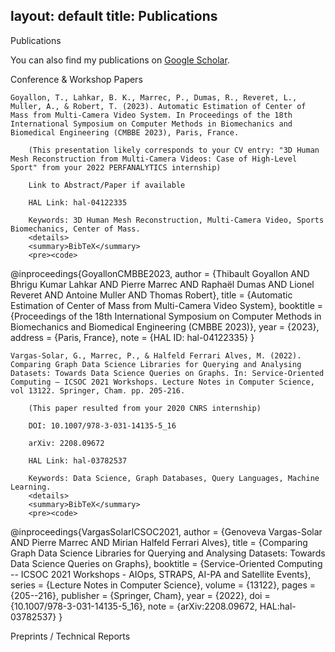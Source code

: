 
layout: default
title: Publications
---
Publications
<!-- When you create a Google Scholar profile, uncomment and add your link:
You can also find my publications on <a href="https://scholar.google.com/citations?user=your-google-scholar-id-placeholder" target="_blank">Google Scholar</a>.
-->
You can also find my publications on <a href="https://scholar.google.com/citations?user=hg3QYgsAAAAJ" target="_blank">Google Scholar</a>.

Conference & Workshop Papers

    Goyallon, T., Lahkar, B. K., Marrec, P., Dumas, R., Reveret, L., Muller, A., & Robert, T. (2023). Automatic Estimation of Center of Mass from Multi-Camera Video System. In Proceedings of the 18th International Symposium on Computer Methods in Biomechanics and Biomedical Engineering (CMBBE 2023), Paris, France.

        (This presentation likely corresponds to your CV entry: "3D Human Mesh Reconstruction from Multi-Camera Videos: Case of High-Level Sport" from your 2022 PERFANALYTICS internship)

        Link to Abstract/Paper if available

        HAL Link: hal-04122335

        Keywords: 3D Human Mesh Reconstruction, Multi-Camera Video, Sports Biomechanics, Center of Mass.
        <details>
        <summary>BibTeX</summary>
        <pre><code>

@inproceedings{GoyallonCMBBE2023,
author = {Thibault Goyallon AND Bhrigu Kumar Lahkar AND Pierre Marrec AND Raphaël Dumas AND Lionel Reveret AND Antoine Muller AND Thomas Robert},
title = {Automatic Estimation of Center of Mass from Multi-Camera Video System},
booktitle = {Proceedings of the 18th International Symposium on Computer Methods in Biomechanics and Biomedical Engineering (CMBBE 2023)},
year = {2023},
address = {Paris, France},
note = {HAL ID: hal-04122335}
}
</code></pre>
</details>

    Vargas-Solar, G., Marrec, P., & Halfeld Ferrari Alves, M. (2022). Comparing Graph Data Science Libraries for Querying and Analysing Datasets: Towards Data Science Queries on Graphs. In: Service-Oriented Computing – ICSOC 2021 Workshops. Lecture Notes in Computer Science, vol 13122. Springer, Cham. pp. 205-216.

        (This paper resulted from your 2020 CNRS internship)

        DOI: 10.1007/978-3-031-14135-5_16

        arXiv: 2208.09672

        HAL Link: hal-03782537

        Keywords: Data Science, Graph Databases, Query Languages, Machine Learning.
        <details>
        <summary>BibTeX</summary>
        <pre><code>

@inproceedings{VargasSolarICSOC2021,
author = {Genoveva Vargas-Solar AND Pierre Marrec AND Mirian Halfeld Ferrari Alves},
title = {Comparing Graph Data Science Libraries for Querying and Analysing Datasets: Towards Data Science Queries on Graphs},
booktitle = {Service-Oriented Computing -- ICSOC 2021 Workshops - AIOps, STRAPS, AI-PA and Satellite Events},
series = {Lecture Notes in Computer Science},
volume = {13122},
pages = {205--216},
publisher = {Springer, Cham},
year = {2022},
doi = {10.1007/978-3-031-14135-5_16},
note = {arXiv:2208.09672, HAL:hal-03782537}
}
</code></pre>
</details>
<!--
To add more publications:
1. Copy the format of one of the entries above.
2. Update all details: authors, year, title, venue, links (DOI, PDF, arXiv), keywords.
3. Find and paste the BibTeX entry.
Categorize as needed (e.g., Journal Articles, Preprints).
-->
Preprints / Technical Reports
<!--
(If you have any arXiv papers not yet peer-reviewed, list them here in a similar format)
[Your Preprint Title Placeholder]
    Marrec, P., [Other Authors]. (Year).
    arXiv Link Placeholder
    Keywords: [Keywords Placeholder]
   TODO: Add BibTeX
-->